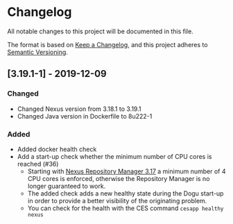 # Changelog
All notable changes to this project will be documented in this file.

The format is based on [Keep a Changelog](https://keepachangelog.com/en/1.0.0/),
and this project adheres to [Semantic Versioning](https://semver.org/spec/v2.0.0.html).

## [3.19.1-1] - 2019-12-09
### Changed
- Changed Nexus version from 3.18.1 to 3.19.1
- Changed Java version in Dockerfile to 8u222-1

### Added
- Added docker health check
- Add a start-up check whether the minimum number of CPU cores is reached (#36)
   - Starting with [Nexus Repository Manager 3.17](https://issues.sonatype.org/secure/ReleaseNote.jspa?projectId=10001&version=17890) a minimum number of 4 CPU cores is enforced, otherwise the Repository Manager is no longer guaranteed to work.
   - The added check adds a new healthy state during the Dogu start-up in order to provide a better visibility of the originating problem.
   - You can check for the health with the CES command `cesapp healthy nexus`

